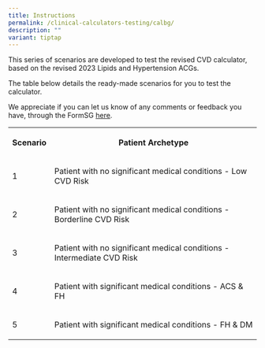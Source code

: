 ```yaml
---
title: Instructions
permalink: /clinical-calculators-testing/calbg/
description: ""
variant: tiptap
---
```

<p>This series of scenarios are developed to test the revised CVD calculator,
    based on the revised 2023 Lipids and Hypertension ACGs.</p>
<p>The table below details the ready-made scenarios for you to test the calculator.</p>
<p>We appreciate if you can let us know of any comments or feedback you have,
    through the FormSG <u>here</u>.</p>
<p></p>
<table>
    <tbody>
        <tr>
            <th rowspan="1" colspan="1">
                <p>Scenario</p>
            </th>
            <th rowspan="1" colspan="1">
                <p>Patient Archetype</p>
            </th>
        </tr>
        <tr>
            <td rowspan="1" colspan="1">
                <p>1</p>
            </td>
            <td rowspan="1" colspan="1">
                <p>Patient with no significant medical conditions - Low CVD Risk</p>
            </td>
        </tr>
        <tr>
            <td rowspan="1" colspan="1">
                <p>2</p>
            </td>
            <td rowspan="1" colspan="1">
                <p>Patient with no significant medical conditions - Borderline CVD Risk</p>
            </td>
        </tr>
        <tr>
            <td rowspan="1" colspan="1">
                <p>3</p>
            </td>
            <td rowspan="1" colspan="1">
                <p>Patient with no significant medical conditions - Intermediate CVD Risk</p>
            </td>
        </tr>
        <tr>
            <td rowspan="1" colspan="1">
                <p>4</p>
            </td>
            <td rowspan="1" colspan="1">
                <p>Patient with significant medical conditions - ACS &amp; FH</p>
            </td>
        </tr>
        <tr>
            <td rowspan="1" colspan="1">
                <p>5</p>
            </td>
            <td rowspan="1" colspan="1">
                <p>Patient with significant medical conditions - FH &amp; DM</p>
            </td>
        </tr>
    </tbody>
</table>
<p></p>
<p></p>